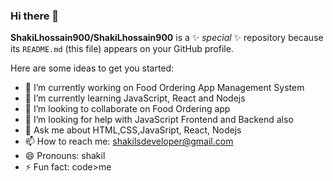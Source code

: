 ### Hi there 👋

**ShakiLhossain900/ShakiLhossain900** is a ✨ _special_ ✨ repository because its `README.md` (this file) appears on your GitHub profile.

Here are some ideas to get you started:

- 🔭 I’m currently working on Food Ordering App Management System
- 🌱 I’m currently learning JavaScript,  React and Nodejs 
- 👯 I’m looking to collaborate on Food Ordering app
- 🤔 I’m looking for help with JavaScript Frontend and Backend also
- 💬 Ask me about HTML,CSS,JavaSript, React, Nodejs
- 📫 How to reach me: shakilsdeveloper@gmail.com
- 😄 Pronouns: shakil
- ⚡ Fun fact: code>me
